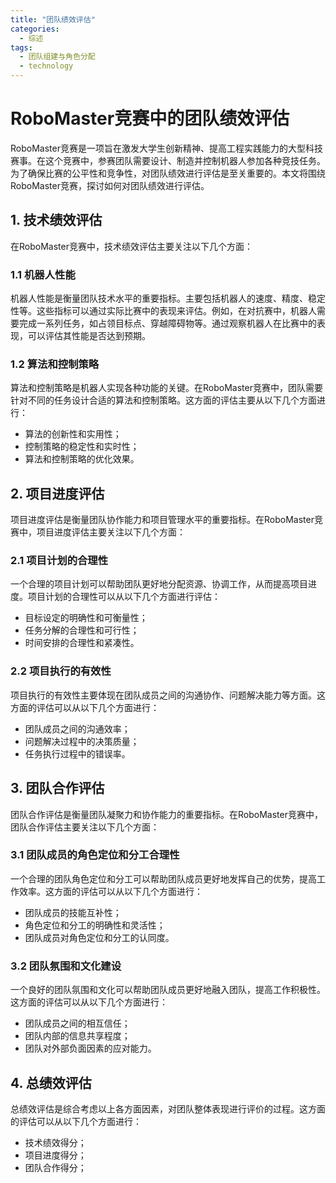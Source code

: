 ```yaml
---  
title: "团队绩效评估"  
categories:  
  - 综述  
tags: 
  - 团队组建与角色分配 
  - technology  
---  
```


# RoboMaster竞赛中的团队绩效评估

RoboMaster竞赛是一项旨在激发大学生创新精神、提高工程实践能力的大型科技赛事。在这个竞赛中，参赛团队需要设计、制造并控制机器人参加各种竞技任务。为了确保比赛的公平性和竞争性，对团队绩效进行评估是至关重要的。本文将围绕RoboMaster竞赛，探讨如何对团队绩效进行评估。

## 1. 技术绩效评估

在RoboMaster竞赛中，技术绩效评估主要关注以下几个方面：

### 1.1 机器人性能

机器人性能是衡量团队技术水平的重要指标。主要包括机器人的速度、精度、稳定性等。这些指标可以通过实际比赛中的表现来评估。例如，在对抗赛中，机器人需要完成一系列任务，如占领目标点、穿越障碍物等。通过观察机器人在比赛中的表现，可以评估其性能是否达到预期。

### 1.2 算法和控制策略

算法和控制策略是机器人实现各种功能的关键。在RoboMaster竞赛中，团队需要针对不同的任务设计合适的算法和控制策略。这方面的评估主要从以下几个方面进行：

- 算法的创新性和实用性；
- 控制策略的稳定性和实时性；
- 算法和控制策略的优化效果。

## 2. 项目进度评估

项目进度评估是衡量团队协作能力和项目管理水平的重要指标。在RoboMaster竞赛中，项目进度评估主要关注以下几个方面：

### 2.1 项目计划的合理性

一个合理的项目计划可以帮助团队更好地分配资源、协调工作，从而提高项目进度。项目计划的合理性可以从以下几个方面进行评估：

- 目标设定的明确性和可衡量性；
- 任务分解的合理性和可行性；
- 时间安排的合理性和紧凑性。

### 2.2 项目执行的有效性

项目执行的有效性主要体现在团队成员之间的沟通协作、问题解决能力等方面。这方面的评估可以从以下几个方面进行：

- 团队成员之间的沟通效率；
- 问题解决过程中的决策质量；
- 任务执行过程中的错误率。

## 3. 团队合作评估

团队合作评估是衡量团队凝聚力和协作能力的重要指标。在RoboMaster竞赛中，团队合作评估主要关注以下几个方面：

### 3.1 团队成员的角色定位和分工合理性

一个合理的团队角色定位和分工可以帮助团队成员更好地发挥自己的优势，提高工作效率。这方面的评估可以从以下几个方面进行：

- 团队成员的技能互补性；
- 角色定位和分工的明确性和灵活性；
- 团队成员对角色定位和分工的认同度。

### 3.2 团队氛围和文化建设

一个良好的团队氛围和文化可以帮助团队成员更好地融入团队，提高工作积极性。这方面的评估可以从以下几个方面进行：

- 团队成员之间的相互信任；
- 团队内部的信息共享程度；
- 团队对外部负面因素的应对能力。

## 4. 总绩效评估

总绩效评估是综合考虑以上各方面因素，对团队整体表现进行评价的过程。这方面的评估可以从以下几个方面进行：

- 技术绩效得分；
- 项目进度得分；
- 团队合作得分； 

